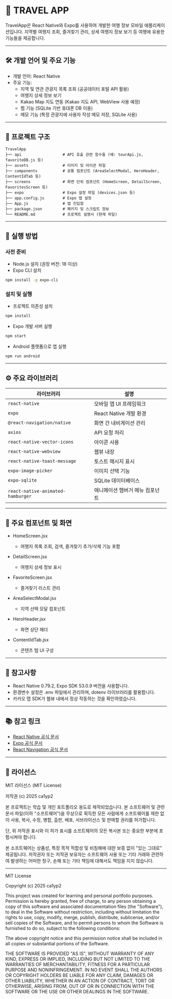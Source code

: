 #  🧳 TRAVEL APP
TravelApp은 React Native와 Expo를 사용하여 개발한 여행 정보 모바일 애플리케이션입니다.
지역별 여행지 조회, 즐겨찾기 관리, 상세 여행지 정보 보기 등 여행에 유용한 기능들을 제공합니다.

---

## 🛠 개발 언어 및 주요 기능

- 개발 언어: React Native
- 주요 기능:
  - 지역 및 연관 관광지 목록 조회 (공공데이터 포털 API 활용)
  - 여행지 상세 정보 보기
  - Kakao Map 지도 연동 (Kakao 지도 API, WebView 사용 예정)
  - 찜 기능 (SQLite 기반 휴대폰 DB 이용)
  - 메모 기능 (특정 관광지에 사용자 작성 메모 저장, SQLite 사용)
  
---

## 📁 프로젝트 구조

```
TravelApp
├── api                  # API 호출 관련 함수들 (예: tourApi.js, favoriteDB.js 등)
├── assets               # 이미지 및 아이콘 파일
├── components           # 공통 컴포넌트 (AreaSelectModal, HeroHeader, ContentIdTab 등)
├── screens              # 화면 단위 컴포넌트 (HomeScreen, DetailScreen, FavoritesScreen 등)
├── expo                 # Expo 설정 파일 (devices.json 등)
├── app.config.js        # Expo 앱 설정
├── App.js               # 앱 진입점
├── package.json         # 패키지 및 스크립트 정보
└── README.md            # 프로젝트 설명서 (현재 파일)
```

---

## 🚀 실행 방법

### 사전 준비

- Node.js 설치 (권장 버전: 18 이상)
- Expo CLI 설치

```bash
npm install -g expo-cli
```

### 설치 및 실행

- 프로젝트 의존성 설치

```bash
npm install
```

- Expo 개발 서버 실행

```bash
npm start
```

- Android 플랫폼으로 앱 실행

```bash
npm run android
```

---

## ⚙️ 주요 라이브러리

| 라이브러리                      | 설명                             |
|--------------------------------|--------------------------------|
| `react-native`                 | 모바일 앱 UI 프레임워크          |
| `expo`                        | React Native 개발 환경          |
| `@react-navigation/native`    | 화면 간 내비게이션 관리         |
| `axios`                       | API 요청 처리                   |
| `react-native-vector-icons`   | 아이콘 사용                    |
| `react-native-webview`        | 웹뷰 내장                      |
| `react-native-toast-message`  | 토스트 메시지 표시              |
| `expo-image-picker`           | 이미지 선택 기능                |
| `expo-sqlite`                 | SQLite 데이터베이스             |
| `react-native-animated-hamburger` | 애니메이션 햄버거 메뉴 컴포넌트 |

---

## 📄 주요 컴포넌트 및 화면

- HomeScreen.jsx
  - 여행지 목록 조회, 검색, 즐겨찾기 추가/삭제 기능 포함

- DetailScreen.jsx
  - 여행지 상세 정보 표시

- FavoriteScreen.jsx
  - 즐겨찾기 리스트 관리

- AreaSelectModal.jsx
  - 지역 선택 모달 컴포넌트

- HeroHeader.jsx
  - 화면 상단 헤더

- ContentIdTab.jsx
  - 콘텐츠 탭 UI 구성

---

## 📝 참고사항

- React Native 0.79.2, Expo SDK 53.0.9 버전을 사용합니다.
- 환경변수 설정은 .env 파일에서 관리하며, dotenv 라이브러리를 활용합니다.
- 카카오 맵 SDK가 웹뷰 내에서 정상 작동하는 것을 확인하였습니다.

---

## 📚 참고 링크

- [React Native 공식 문서](https://reactnative.dev/docs/getting-started)
- [Expo 공식 문서](https://docs.expo.dev/)
- [React Navigation 공식 문서](https://reactnavigation.org/docs/getting-started)

---

## 📄 라이선스

MIT 라이선스 (MIT License)

저작권 (c) 2025 ca1yp2

본 프로젝트는 학습 및 개인 포트폴리오 용도로 제작되었습니다. 본 소프트웨어 및 관련 문서 파일(이하 "소프트웨어")을 무상으로 획득한 모든 사람에게 소프트웨어를 제한 없이 사용, 복사, 수정, 병합, 출판, 배포, 서브라이선스 및 판매할 권리를 허가합니다.

단, 위 저작권 표시와 이 허가 표시를 소프트웨어의 모든 복사본 또는 중요한 부분에 포함시켜야 합니다.

본 소프트웨어는 상품성, 특정 목적 적합성 및 비침해에 대한 보증 없이 "있는 그대로" 제공됩니다. 저작권자 또는 저작권 보유자는 소프트웨어 사용 또는 기타 거래와 관련하여 발생하는 어떠한 청구, 손해 또는 기타 책임에 대해서도 책임을 지지 않습니다.

---

MIT License

Copyright (c) 2025 ca1yp2

This project was created for learning and personal portfolio purposes. Permission is hereby granted, free of charge, to any person obtaining a copy of this software and associated documentation files (the "Software"), to deal in the Software without restriction, including without limitation the rights to use, copy, modify, merge, publish, distribute, sublicense, and/or sell copies of the Software, and to permit persons to whom the Software is furnished to do so, subject to the following conditions:

The above copyright notice and this permission notice shall be included in all copies or substantial portions of the Software.

THE SOFTWARE IS PROVIDED "AS IS", WITHOUT WARRANTY OF ANY KIND, EXPRESS OR IMPLIED, INCLUDING BUT NOT LIMITED TO THE WARRANTIES OF MERCHANTABILITY, FITNESS FOR A PARTICULAR PURPOSE AND NONINFRINGEMENT. IN NO EVENT SHALL THE AUTHORS OR COPYRIGHT HOLDERS BE LIABLE FOR ANY CLAIM, DAMAGES OR OTHER LIABILITY, WHETHER IN AN ACTION OF CONTRACT, TORT OR OTHERWISE, ARISING FROM, OUT OF OR IN CONNECTION WITH THE SOFTWARE OR THE USE OR OTHER DEALINGS IN THE SOFTWARE.